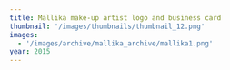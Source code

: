 ```yaml
---
title: Mallika make-up artist logo and business card
thumbnail: '/images/thumbnails/thumbnail_12.png'
images:
  - '/images/archive/mallika_archive/mallika1.png'
year: 2015
---
```

